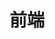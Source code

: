 # 前端

<detail tab="frontEnd" :menu="['CSS','JavaScript','TypeScript', 'Node', '小程序', '杂类','设计模式', '源码阅读']"/>